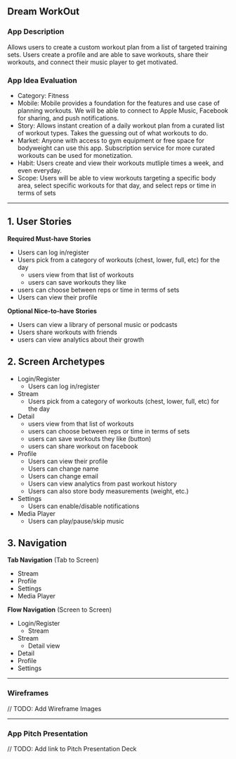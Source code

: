 ## Dream WorkOut

### App Description

Allows users to create a custom workout plan from a list of targeted training sets. Users create a profile and are able to save workouts, share their workouts, and connect their music player to get motivated.

### App Idea Evaluation

- Category: Fitness
- Mobile: Mobile provides a foundation for the features and use case of planning workouts. We will be able to connect to Apple Music, Facebook for sharing, and push notifications.
- Story: Allows instant creation of a daily workout plan from a curated list of workout types. Takes the guessing out of what workouts to do.
- Market: Anyone with access to gym equipment or free space for bodyweight can use this app. Subscription service for more curated workouts can be used for monetization.
- Habit: Users create and view their workouts mutliple times a week, and even everyday.
- Scope: Users will be able to view workouts targeting a specific body area, select specific workouts for that day, and select reps or time in terms of sets

---

## 1. User Stories
**Required Must-have Stories**
 * Users can log in/register
 * Users pick from a category of workouts (chest, lower, full, etc) for the day
     * users view from that list of workouts
     * users can save workouts they like
 * users can choose between reps or time in terms of sets
 * Users can view their profile

**Optional Nice-to-have Stories**
 * Users can view a library of personal music or podcasts
 * Users share workouts with friends
 * users can view analytics about their growth 

## 2. Screen Archetypes

 * Login/Register
   * Users can log in/register
 * Stream
   * Users pick from a category of workouts (chest, lower, full, etc) for the day
 * Detail
    * users view from that list of workouts
    * users can choose between reps or time in terms of sets
    * users can save workouts they like (button)
    * users can share workout on facebook
* Profile
    * Users can view their profile
    * Users can change name
    * Users can change email
    * Users can view analytics from past workout history
    * Users can also store body measurements (weight, etc.)
* Settings
    * Users can enable/disable notifications
* Media Player
    * Users can play/pause/skip music

## 3. Navigation

**Tab Navigation** (Tab to Screen)
 * Stream
 * Profile
 * Settings
 * Media Player

**Flow Navigation** (Screen to Screen)

 * Login/Register
   * Stream
 * Stream
   * Detail view
 * Detail
 * Profile
 * Settings


---

### Wireframes
// TODO: Add Wireframe Images

---

### App Pitch Presentation
// TODO: Add link to Pitch Presentation Deck

